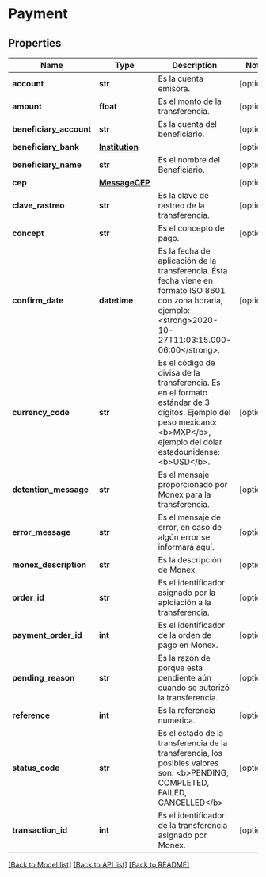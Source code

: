 # Payment

## Properties
Name | Type | Description | Notes
------------ | ------------- | ------------- | -------------
**account** | **str** | Es la cuenta emisora. | [optional] 
**amount** | **float** | Es el monto de la transferencia. | [optional] 
**beneficiary_account** | **str** | Es la cuenta del beneficiario. | [optional] 
**beneficiary_bank** | [**Institution**](Institution.md) |  | [optional] 
**beneficiary_name** | **str** | Es el nombre del Beneficiario. | [optional] 
**cep** | [**MessageCEP**](MessageCEP.md) |  | [optional] 
**clave_rastreo** | **str** | Es la clave de rastreo de la transferencia. | [optional] 
**concept** | **str** | Es el concepto de pago. | [optional] 
**confirm_date** | **datetime** | Es la fecha de aplicación de la transferencia. Ésta fecha viene en formato ISO 8601 con zona horaria, ejemplo: &lt;strong&gt;2020-10-27T11:03:15.000-06:00&lt;/strong&gt;. | [optional] 
**currency_code** | **str** | Es el código de divisa de la transferencia. Es en el formato estándar de 3 dígitos. Ejemplo del peso mexicano: &lt;b&gt;MXP&lt;/b&gt;, ejemplo del dólar estadounidense: &lt;b&gt;USD&lt;/b&gt;. | [optional] 
**detention_message** | **str** | Es el mensaje proporcionado por Monex para la transferencia. | [optional] 
**error_message** | **str** | Es el mensaje de error, en caso de algún error se informará aquí. | [optional] 
**monex_description** | **str** | Es la descripción de Monex. | [optional] 
**order_id** | **str** | Es el identificador asignado por la aplciación a la transferencia. | [optional] 
**payment_order_id** | **int** | Es el identificador de la orden de pago en Monex. | [optional] 
**pending_reason** | **str** | Es la razón de porque esta pendiente aún cuando se autorizó la transferencia. | [optional] 
**reference** | **int** | Es la referencia numérica. | [optional] 
**status_code** | **str** | Es el estado de la transferencia de la transferencia, los posibles valores son: &lt;b&gt;PENDING, COMPLETED, FAILED, CANCELLED&lt;/b&gt; | [optional] 
**transaction_id** | **int** | Es el identificador de la transferencia asignado por Monex. | [optional] 

[[Back to Model list]](../README.md#documentation-for-models) [[Back to API list]](../README.md#documentation-for-api-endpoints) [[Back to README]](../README.md)

